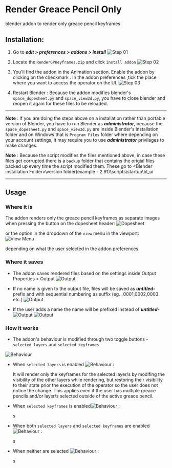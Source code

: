 # Render Greace Pencil Only
blender addon to render only greace pencil keyframes


## Installation:

1. Go to  ***edit > preferences > addons > install***
![Step 01](./images/install_01.png)

2. Locate the `RenderGPKeyframes.zip` and click `install addon`
![Step 02](./images/install_02.png)

3. You'll find the addon in the Animation section. Enable the addon by clicking on the checkmark . In the addon preferences ,tick the place where
you want to access the operator on the UI.
![Step 03](./images/install_03.png)

4. Restart Blender : Because the addon modifies blender's `space_dopesheet.py` and `space_view3d.py`, you have to close blender and reopen it again for these files to be reloaded.


---

**Note** : If you are doing the steps above on a installation rather than portable version of Blender, you have to run Blender as ***administrator***, because the `space_dopesheet.py` and `space_view3d.py` are inside Blender's installation folder and on Windows that is `Program Files` folder where depending on your account settings, it may require you to use ***administrator*** privilages to make changes.

**Note** : Because the script modifies the files mentioned above, in case these files get corrupted there is a `backup` folder that contains the origial files backed up every time the script modified them. These go to \<Blender installation Folder>\version folder(example - 2.91)\scripts\startup\bl_ui 

---


## Usage

### Where it is
The addon renders only the greace pencil keyframes as separate images when pressing the button on the dopesheet header:
![Dopesheet](./images/usage_01a.png)

or the option in the dropdown of the `view` menu in the viewport:
![View Menu](./images/usage_01b.png)

depending on what the user selected in the addon preferences.

### Where it saves

- The addon saves rendered files based on the settings inside Output Properties > Output
![Output](./images/usage_02.png)

- If no name is given to the output file, files will be saved as ***untitled-*** prefix and with sequential numbering as suffix (eg. _0001,0002,0003 etc.)
![Output](./images/usage_02b.png)


- If the user adds a name the name will be prefixed instead of ***untitled-***
![Output](./images/usage_02c.png)
![Output](./images/usage_02d.png)

### How it works

- The addon's behaviour is modified through two toggle buttons - `selected layers` and `selected keyframes`

![Behaviour](./images/usage_03a.png)

- When `selected layers` is enabled ![Behaviour](./images/usage_03b.png) :

    It will render only the keyframes for the selected layer/s by modifing the visibility of the other layers while rendering, but restoring their visibility to their state prior the execution of the operator so the user does not notice the change. This applies even if the user has multiple greace pencils and/or layer/s selected outside of the active greace pencil.

- When `selected keyframes` is enabled![Behaviour](./images/usage_03c.png) :

    s

- When both `selected layers` and `selected keyframes` are enabled ![Behaviour](./images/usage_03d.png) :

    s

- When neither are selected ![Behaviour](./images/usage_03e.png) :
    
    s
